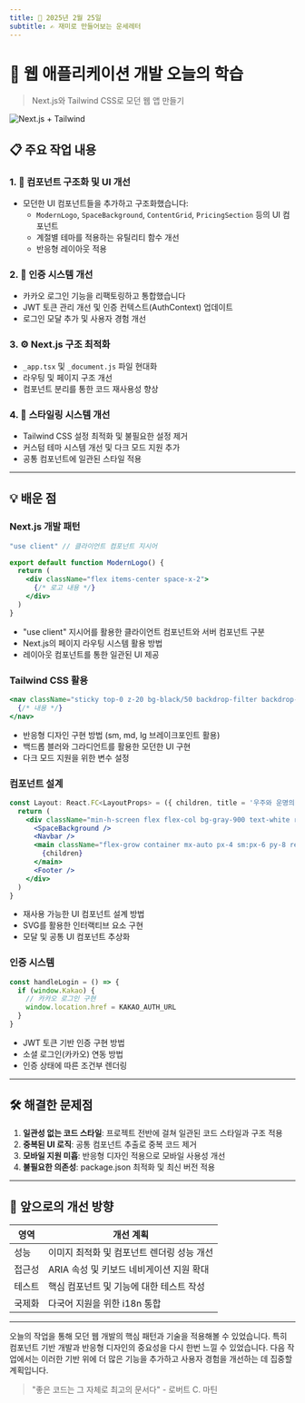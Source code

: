 ```yaml
---
title: 📅 2025년 2월 25일
subtitle: ✍️ 재미로 만들어보는 운세레터 
---
```

# 🚀 웹 애플리케이션 개발 오늘의 학습

> Next.js와 Tailwind CSS로 모던 웹 앱 만들기

![Next.js + Tailwind](https://miro.medium.com/max/1400/1*KDMx1YspSrBcFJG-NDZgDg.png)

## 📋 주요 작업 내용

### 1. 🧩 컴포넌트 구조화 및 UI 개선
- 모던한 UI 컴포넌트들을 추가하고 구조화했습니다:
  - `ModernLogo`, `SpaceBackground`, `ContentGrid`, `PricingSection` 등의 UI 컴포넌트
  - 계절별 테마를 적용하는 유틸리티 함수 개선
  - 반응형 레이아웃 적용

### 2. 🔐 인증 시스템 개선
- 카카오 로그인 기능을 리팩토링하고 통합했습니다
- JWT 토큰 관리 개선 및 인증 컨텍스트(AuthContext) 업데이트
- 로그인 모달 추가 및 사용자 경험 개선

### 3. ⚙️ Next.js 구조 최적화
- `_app.tsx` 및 `_document.js` 파일 현대화
- 라우팅 및 페이지 구조 개선
- 컴포넌트 분리를 통한 코드 재사용성 향상

### 4. 🎨 스타일링 시스템 개선
- Tailwind CSS 설정 최적화 및 불필요한 설정 제거
- 커스텀 테마 시스템 개선 및 다크 모드 지원 추가
- 공통 컴포넌트에 일관된 스타일 적용

---

## 💡 배운 점

### Next.js 개발 패턴
```jsx
"use client" // 클라이언트 컴포넌트 지시어

export default function ModernLogo() {
  return (
    <div className="flex items-center space-x-2">
      {/* 로고 내용 */}
    </div>
  )
}
```

- "use client" 지시어를 활용한 클라이언트 컴포넌트와 서버 컴포넌트 구분
- Next.js의 페이지 라우팅 시스템 활용 방법
- 레이아웃 컴포넌트를 통한 일관된 UI 제공

### Tailwind CSS 활용
```jsx
<nav className="sticky top-0 z-20 bg-black/50 backdrop-filter backdrop-blur-md">
  {/* 내용 */}
</nav>
```

- 반응형 디자인 구현 방법 (sm, md, lg 브레이크포인트 활용)
- 백드롭 블러와 그라디언트를 활용한 모던한 UI 구현
- 다크 모드 지원을 위한 변수 설정

### 컴포넌트 설계
```jsx
const Layout: React.FC<LayoutProps> = ({ children, title = '우주와 운명의 길' }) => {
  return (
    <div className="min-h-screen flex flex-col bg-gray-900 text-white relative">
      <SpaceBackground />
      <Navbar />
      <main className="flex-grow container mx-auto px-4 sm:px-6 py-8 relative z-10">
        {children}
      </main>
      <Footer />
    </div>
  )
}
```

- 재사용 가능한 UI 컴포넌트 설계 방법
- SVG를 활용한 인터랙티브 요소 구현
- 모달 및 공통 UI 컴포넌트 추상화

### 인증 시스템
```jsx
const handleLogin = () => {
  if (window.Kakao) {
    // 카카오 로그인 구현
    window.location.href = KAKAO_AUTH_URL
  }
}
```

- JWT 토큰 기반 인증 구현 방법
- 소셜 로그인(카카오) 연동 방법
- 인증 상태에 따른 조건부 렌더링

---

## 🛠️ 해결한 문제점

1. **일관성 없는 코드 스타일**: 프로젝트 전반에 걸쳐 일관된 코드 스타일과 구조 적용
2. **중복된 UI 로직**: 공통 컴포넌트 추출로 중복 코드 제거
3. **모바일 지원 미흡**: 반응형 디자인 적용으로 모바일 사용성 개선
4. **불필요한 의존성**: package.json 최적화 및 최신 버전 적용

---

## 🔮 앞으로의 개선 방향

| 영역 | 개선 계획 |
|------|-----------|
| 성능 | 이미지 최적화 및 컴포넌트 렌더링 성능 개선 |
| 접근성 | ARIA 속성 및 키보드 네비게이션 지원 확대 |
| 테스트 | 핵심 컴포넌트 및 기능에 대한 테스트 작성 |
| 국제화 | 다국어 지원을 위한 i18n 통합 |

---

오늘의 작업을 통해 모던 웹 개발의 핵심 패턴과 기술을 적용해볼 수 있었습니다. 특히 컴포넌트 기반 개발과 반응형 디자인의 중요성을 다시 한번 느낄 수 있었습니다. 다음 작업에서는 이러한 기반 위에 더 많은 기능을 추가하고 사용자 경험을 개선하는 데 집중할 계획입니다.

> "좋은 코드는 그 자체로 최고의 문서다" - 로버트 C. 마틴
